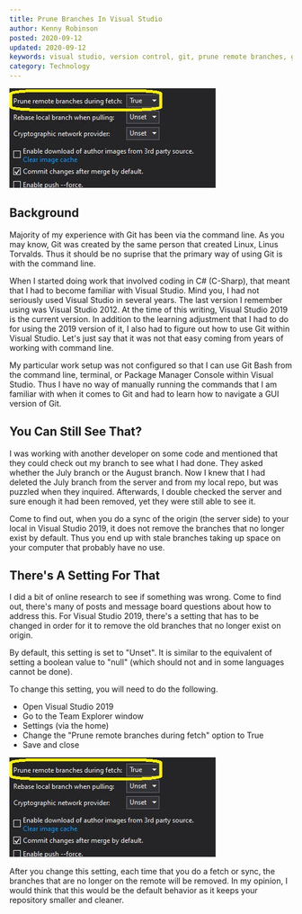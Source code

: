 ```yaml
---
title: Prune Branches In Visual Studio
author: Kenny Robinson
posted: 2020-09-12
updated: 2020-09-12
keywords: visual studio, version control, git, prune remote branches, git fetch, git fetch prune
category: Technology
---
```


![Screenshot of setting being changed to true](/images/2020.09.12-prune-branches-in-visual-studio/screenshot.jpg)

## Background

Majority of my experience with Git has been via the command line. As you may know, Git was created by
the same person that created Linux, Linus Torvalds. Thus it should be no suprise that the primary
way of using Git is with the command line.

When I started doing work that involved coding in C# (C-Sharp), that meant that I had to become
familiar with Visual Studio. Mind you, I had not seriously used Visual Studio in several years. The last
version I remember using was Visual Studio 2012. At the time of this writing, Visual Studio 2019 is
the current version. In addition to the learning adjustment that I had to do for using the
2019 version of it, I also had to figure out how to use Git within Visual Studio. Let's just say that
it was not that easy coming from years of working with command line.

My particular work setup was not configured so that I can use Git Bash from the command line, terminal,
or Package Manager Console within Visual Studio. 
Thus I have no way of manually running the commands that I am familiar with
when it comes to Git and had to learn how to navigate a GUI version of Git.

## You Can Still See That?

I was working with another developer on some code and mentioned that they could check out my branch
to see what I had done. They asked whether the July branch or the August branch. Now I knew that I had
deleted the July branch from the server and from my local repo, but was puzzled when they inquired. 
Afterwards, I double checked the server and sure enough it had been removed, yet they
were still able to see it.

Come to find out, when you do a sync of the origin (the server side) to your local in Visual Studio 2019,
it does not remove the branches that no longer exist by default. Thus you end up with stale branches
taking up space on your computer that probably have no use.

## There's A Setting For That

I did a bit of online research to see if something was wrong. Come to find out, there's many of posts 
and message board questions about how to address this. 
For Visual Studio 2019, there's a setting that has to be changed in order for it to remove the old
branches that no longer exist on origin.

By default, this setting is set to "Unset". It is similar to the equivalent of setting a
boolean value to "null" (which should not and in some languages cannot be done).

To change this setting, you will need to do the following.

* Open Visual Studio 2019
* Go to the Team Explorer window
* Settings (via the home)
* Change the "Prune remote branches during fetch" option to True
* Save and close

![Screenshot of setting being changed to true](/images/2020.09.12-prune-branches-in-visual-studio/screenshot.jpg)

After you change this setting, each time that you do a fetch or sync, the branches that are no
longer on the remote will be removed. In my opinion, I would think that this would be the default
behavior as it keeps your repository smaller and cleaner.

